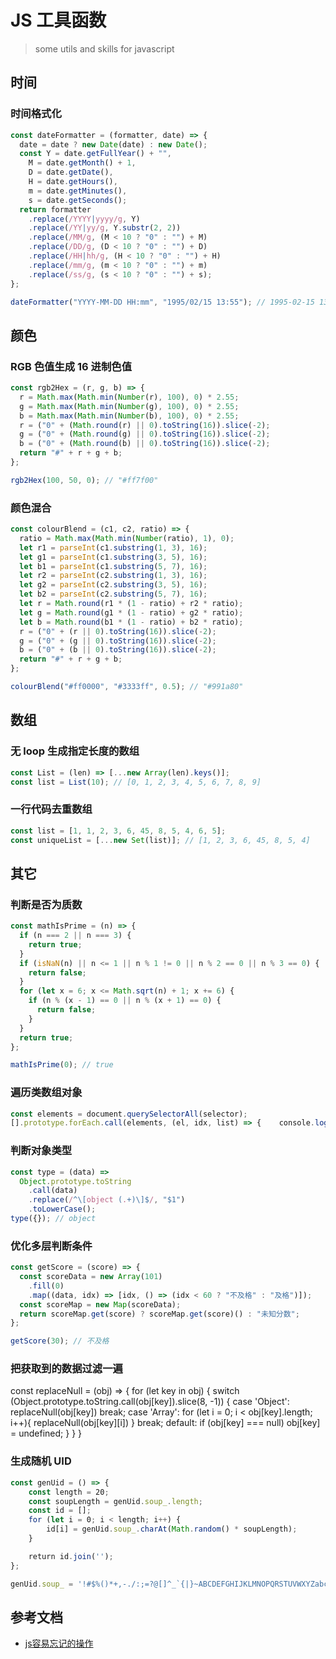 # JS 工具函数

> some utils and skills for javascript

## 时间

### 时间格式化

```jsx
const dateFormatter = (formatter, date) => {
  date = date ? new Date(date) : new Date();
  const Y = date.getFullYear() + "",
    M = date.getMonth() + 1,
    D = date.getDate(),
    H = date.getHours(),
    m = date.getMinutes(),
    s = date.getSeconds();
  return formatter
    .replace(/YYYY|yyyy/g, Y)
    .replace(/YY|yy/g, Y.substr(2, 2))
    .replace(/MM/g, (M < 10 ? "0" : "") + M)
    .replace(/DD/g, (D < 10 ? "0" : "") + D)
    .replace(/HH|hh/g, (H < 10 ? "0" : "") + H)
    .replace(/mm/g, (m < 10 ? "0" : "") + m)
    .replace(/ss/g, (s < 10 ? "0" : "") + s);
};

dateFormatter("YYYY-MM-DD HH:mm", "1995/02/15 13:55"); // 1995-02-15 13:55
```

## 颜色

### RGB 色值生成 16 进制色值

```jsx
const rgb2Hex = (r, g, b) => {
  r = Math.max(Math.min(Number(r), 100), 0) * 2.55;
  g = Math.max(Math.min(Number(g), 100), 0) * 2.55;
  b = Math.max(Math.min(Number(b), 100), 0) * 2.55;
  r = ("0" + (Math.round(r) || 0).toString(16)).slice(-2);
  g = ("0" + (Math.round(g) || 0).toString(16)).slice(-2);
  b = ("0" + (Math.round(b) || 0).toString(16)).slice(-2);
  return "#" + r + g + b;
};

rgb2Hex(100, 50, 0); // "#ff7f00"
```

### 颜色混合

```jsx
const colourBlend = (c1, c2, ratio) => {
  ratio = Math.max(Math.min(Number(ratio), 1), 0);
  let r1 = parseInt(c1.substring(1, 3), 16);
  let g1 = parseInt(c1.substring(3, 5), 16);
  let b1 = parseInt(c1.substring(5, 7), 16);
  let r2 = parseInt(c2.substring(1, 3), 16);
  let g2 = parseInt(c2.substring(3, 5), 16);
  let b2 = parseInt(c2.substring(5, 7), 16);
  let r = Math.round(r1 * (1 - ratio) + r2 * ratio);
  let g = Math.round(g1 * (1 - ratio) + g2 * ratio);
  let b = Math.round(b1 * (1 - ratio) + b2 * ratio);
  r = ("0" + (r || 0).toString(16)).slice(-2);
  g = ("0" + (g || 0).toString(16)).slice(-2);
  b = ("0" + (b || 0).toString(16)).slice(-2);
  return "#" + r + g + b;
};

colourBlend("#ff0000", "#3333ff", 0.5); // "#991a80"
```

## 数组

### 无 loop 生成指定长度的数组

```jsx
const List = (len) => [...new Array(len).keys()];
const list = List(10); // [0, 1, 2, 3, 4, 5, 6, 7, 8, 9]
```

### 一行代码去重数组

```jsx
const list = [1, 1, 2, 3, 6, 45, 8, 5, 4, 6, 5];
const uniqueList = [...new Set(list)]; // [1, 2, 3, 6, 45, 8, 5, 4]
```

## 其它

### 判断是否为质数

```jsx
const mathIsPrime = (n) => {
  if (n === 2 || n === 3) {
    return true;
  }
  if (isNaN(n) || n <= 1 || n % 1 != 0 || n % 2 == 0 || n % 3 == 0) {
    return false;
  }
  for (let x = 6; x <= Math.sqrt(n) + 1; x += 6) {
    if (n % (x - 1) == 0 || n % (x + 1) == 0) {
      return false;
    }
  }
  return true;
};

mathIsPrime(0); // true
```

### 遍历类数组对象

```jsx
const elements = document.querySelectorAll(selector);
[].prototype.forEach.call(elements, (el, idx, list) => {    console.log(el) // 元素节点})
```

### 判断对象类型

```jsx
const type = (data) =>
  Object.prototype.toString
    .call(data)
    .replace(/^\[object (.+)\]$/, "$1")
    .toLowerCase();
type({}); // object
```

### 优化多层判断条件

```jsx
const getScore = (score) => {
  const scoreData = new Array(101)
    .fill(0)
    .map((data, idx) => [idx, () => (idx < 60 ? "不及格" : "及格")]);
  const scoreMap = new Map(scoreData);
  return scoreMap.get(score) ? scoreMap.get(score)() : "未知分数";
};

getScore(30); // 不及格
```

### 把获取到的数据过滤一遍

const replaceNull = (obj) => {
    for (let key in obj) {
        switch (Object.prototype.toString.call(obj[key]).slice(8, -1)) {
            case 'Object': 
                replaceNull(obj[key])
                break;
            case 'Array': 
                for (let i = 0; i < obj[key].length; i++){
                    replaceNull(obj[key][i])
                }
                break;
            default:
                if (obj[key] === null) obj[key] = undefined;
        }
    }
}

### 生成随机 UID

```jsx
const genUid = () => {  
    const length = 20;  
    const soupLength = genUid.soup_.length;
    const id = [];  
    for (let i = 0; i < length; i++) {
        id[i] = genUid.soup_.charAt(Math.random() * soupLength);  
    }  

    return id.join('');
};

genUid.soup_ = '!#$%()*+,-./:;=?@[]^_`{|}~ABCDEFGHIJKLMNOPQRSTUVWXYZabcdefghijklmnopqrstuvwxyz0123456789'genUid() // ;l`yCPc9A8IuK}?N6,%}
```


## 参考文档
- [js容易忘记的操作](https://github.com/17764092501/js-always-forget-operation)
